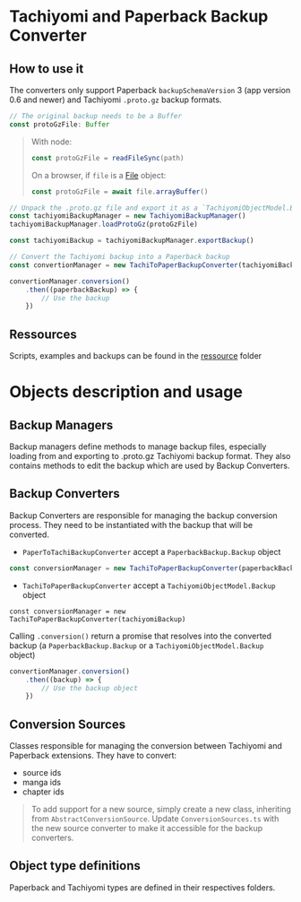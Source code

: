 # Tachiyomi and Paperback Backup Converter

## How to use it
The converters only support Paperback `backupSchemaVersion` 3 (app version 0.6 and newer) and Tachiyomi `.proto.gz` backup formats.

```typescript
// The original backup needs to be a Buffer
const protoGzFile: Buffer
```
> With node:
> ```typescript
> const protoGzFile = readFileSync(path)
> ```
> On a browser, if `file` is a [File](https://developer.mozilla.org/en-US/docs/Web/API/File) object:
> ```js
> const protoGzFile = await file.arrayBuffer()
> ```

```typescript
// Unpack the .proto.gz file and export it as a `TachiyomiObjectModel.Backup` object
const tachiyomiBackupManager = new TachiyomiBackupManager()
tachiyomiBackupManager.loadProtoGz(protoGzFile)

const tachiyomiBackup = tachiyomiBackupManager.exportBackup()

// Convert the Tachiyomi backup into a Paperback backup
const convertionManager = new TachiToPaperBackupConverter(tachiyomiBackup)

convertionManager.conversion()
    .then((paperbackBackup) => {
        // Use the backup
    })
```

## Ressources
Scripts, examples and backups can be found in the [ressource](ressource/) folder

# Objects description and usage

## Backup Managers
Backup managers define methods to manage backup files, especially loading from and exporting to .proto.gz Tachiyomi backup format.
They also contains methods to edit the backup which are used by Backup Converters.

## Backup Converters
Backup Converters are responsible for managing the backup conversion process.
They need to be instantiated with the backup that will be converted.

* `PaperToTachiBackupConverter` accept a `PaperbackBackup.Backup` object

```typescript
const conversionManager = new TachiToPaperBackupConverter(paperbackBackup)
```

* `TachiToPaperBackupConverter` accept a `TachiyomiObjectModel.Backup` object

```
const conversionManager = new TachiToPaperBackupConverter(tachiyomiBackup)
```

Calling `.conversion()` return a promise that resolves into the converted backup (a `PaperbackBackup.Backup` or a `TachiyomiObjectModel.Backup` object)

```typescript
convertionManager.conversion()
    .then((backup) => {
        // Use the backup object
    })
```

## Conversion Sources
Classes responsible for managing the conversion between Tachiyomi and Paperback extensions.
They have to convert:
 - source ids
 - manga ids
 - chapter ids

> To add support for a new source, simply create a new class, inheriting from `AbstractConversionSource`.
> Update `ConversionSources.ts` with the new source converter to make it accessible for the backup converters.

## Object type definitions
Paperback and Tachiyomi types are defined in their respectives folders.